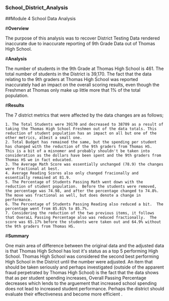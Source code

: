 ### School_District_Analysis

##Module 4 School Data Analysis

#**Overview**

The purpose of this analysis was to recover District Testing Data rendered inaccurate due to inaccurate reporting of 9th Grade Data out of Thomas High School.  

#**Analysis**

The number of students in the 9th Grade at Thomas High School is 461.  The total number of students in the District is 39,170.  The fact that the data relating to the 9th graders at Thomas High School was reported inaccurately had an impact on the overall scoring results, even though the Freshmen at Thomas only make up little more that 1% of the total population.

#**Results**

  The 7 district metrics that were affected by the data changes are as follows;
  
    1. The Total Students were 39170 and decreased to 38709 as a result of taking the Thomas High School Freshmen out of the data totals. This reduction of student population has an impact on all but one of the other metrics, albeit a small one.
    2. Total Budget has remained the same, but the spending per student has changed with the reduction of the 9th graders from Thomas HS.  This is a bit of a misnomer and probably shouldn't be taken into consideration as the dollars have been spent and the 9th graders from Thomas HS we in fact educated.
    3. The Average Math Score was essentially unchanged (78.9) the changes were fractional at best.
    4. Average Reading Scores also only changed fracionally and essentially remained at 81.9.
    5. The Percentage of Students Passing Math went down with the reduction of student population.  Before the students were removed, the percentage was 74.98, and after the percentage changed to 74.8%.  The move was fractional as well, but does denote a change in performance.
    6. The Percentage of Students Passing Reading also reduced a bit.  The percentage went from 85.81% to 85.7%.
    7. Considering the reduction of the two previous items, it follows that OveraLL Passing Percentage also was reduced fractionally.  The score was 65.17% before the students were taken out and 64.9% without the 9th graders from Thomas HS.

#**Summary**

One main area of difference between the original data and the adjusted data is that Thomas High School has lost it's status as a top 5 performing High School. Thomas High School was considered the second best performing High School in the District until the number were adjusted.
An item that should be taken seriously and perhaps investigated (outside of the apparent fraud perpetrated by Thomas High School) is the fact that the data shows that as per student spending increases, Overall Passing Percentage decreases which lends to the arguement that increased school spending does not lead to increased student performance.  Perhaps the district should evaluate their effectiveness and become more efficient .
